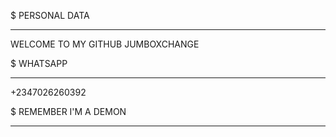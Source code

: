 $ PERSONAL DATA
  _____________
WELCOME TO MY GITHUB JUMBOXCHANGE

$ WHATSAPP
  ________
  +2347026260392

$ REMEMBER I'M A DEMON
  ____________________
